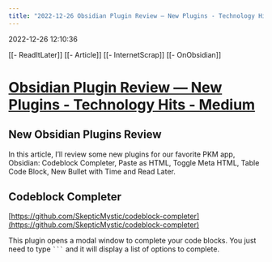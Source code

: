 ```yaml
---
title: "2022-12-26 Obsidian Plugin Review — New Plugins - Technology Hits - Medium"
---
```

2022-12-26 12:10:36

[[- ReadItLater]] [[- Article]] [[- InternetScrap]] [[- OnObsidian]]

# [Obsidian Plugin Review — New Plugins - Technology Hits - Medium](https://medium.com/technology-hits/obsidian-plugin-review-new-plugins-6fdeb99bc39c)

## New Obsidian Plugins Review

In this article, I’ll review some new plugins for our favorite PKM app, Obsidian: Codeblock Completer, Paste as HTML, Toggle Meta HTML, Table Code Block, New Bullet with Time and Read Later.

## Codeblock Completer

[https://github.com/SkepticMystic/codeblock-completer](https://github.com/SkepticMystic/codeblock-completer)

This plugin opens a modal window to complete your code blocks. You just need to type ` ``` ` and it will display a list of options to complete.